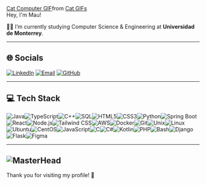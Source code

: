 <div class="tenor-gif-embed" data-postid="15481689" data-share-method="host" data-aspect-ratio="1.33333" data-width="100%"><a href="https://tenor.com/view/cat-computer-typing-busy-gif-15481689">Cat Computer GIF</a>from <a href="https://tenor.com/search/cat-gifs">Cat GIFs</a></div> <script type="text/javascript" async src="https://tenor.com/embed.js"></script>  Hey, I'm Mau!

🐱‍👤 I’m currently studying Computer Science & Engineering at **Universidad de Monterrey**.

---

## 🌐 Socials

[![LinkedIn](https://img.shields.io/badge/LinkedIn-0A66C2?style=for-the-badge&logo=linkedin&logoColor=white)](https://www.linkedin.com/in/mauricio-gonzalez-valero-41509a258/) 
[![Email](https://img.shields.io/badge/Email-D14836?style=for-the-badge&logo=gmail&logoColor=white)](mailto:maugzzv2404@gmail.com)
[![GitHub](https://img.shields.io/badge/GitHub-181717?style=for-the-badge&logo=github&logoColor=white)](https://github.com/maugonzalezv) 


---

## 💻 Tech Stack

<img src="https://img.shields.io/badge/java-007396?style=for-the-badge&logo=java&logoColor=white" alt="Java" /><img src="https://img.shields.io/badge/TypeScript-3178C6?style=for-the-badge&logo=typescript&logoColor=white" alt="TypeScript" /><img src="https://img.shields.io/badge/C%2B%2B-00599C?style=for-the-badge&logo=c%2B%2B&logoColor=white" alt="C++" /><img src="https://img.shields.io/badge/SQL-4479A1?style=for-the-badge&logo=mysql&logoColor=white" alt="SQL" /><img src="https://img.shields.io/badge/HTML5-E34F26?style=for-the-badge&logo=html5&logoColor=white" alt="HTML5" /><img src="https://img.shields.io/badge/CSS3-1572B6?style=for-the-badge&logo=css3&logoColor=white" alt="CSS3" /><img src="https://img.shields.io/badge/Python-3776AB?style=for-the-badge&logo=python&logoColor=white" alt="Python" /><img src="https://img.shields.io/badge/Spring_Boot-6DB33F?style=for-the-badge&logo=springboot&logoColor=white" alt="Spring Boot" /><img src="https://img.shields.io/badge/React-20232A?style=for-the-badge&logo=react&logoColor=61DAFB" alt="React" /><img src="https://img.shields.io/badge/Node.js-339933?style=for-the-badge&logo=nodedotjs&logoColor=white" alt="Node.js" /><img src="https://img.shields.io/badge/TailwindCSS-38B2AC?style=for-the-badge&logo=tailwindcss&logoColor=white" alt="Tailwind CSS" /><img src="https://img.shields.io/badge/AWS-232F3E?style=for-the-badge&logo=amazonaws&logoColor=white" alt="AWS" /><img src="https://img.shields.io/badge/Docker-2496ED?style=for-the-badge&logo=docker&logoColor=white" alt="Docker" /><img src="https://img.shields.io/badge/Git-F05032?style=for-the-badge&logo=git&logoColor=white" alt="Git" /><img src="https://img.shields.io/badge/Unix-000000?style=for-the-badge&logo=unix&logoColor=white" alt="Unix" /><img src="https://img.shields.io/badge/Linux-FCC624?style=for-the-badge&logo=linux&logoColor=black" alt="Linux" /><img src="https://img.shields.io/badge/Ubuntu-E95420?style=for-the-badge&logo=ubuntu&logoColor=white" alt="Ubuntu" /><img src="https://img.shields.io/badge/CentOS-262577?style=for-the-badge&logo=centos&logoColor=white" alt="CentOS" /><img src="https://img.shields.io/badge/JavaScript-F7DF1E?style=for-the-badge&logo=javascript&logoColor=black" alt="JavaScript" /><img src="https://img.shields.io/badge/C-00599C?style=for-the-badge&logo=c&logoColor=white" alt="C" /><img src="https://img.shields.io/badge/C%23-239120?style=for-the-badge&logo=c%23&logoColor=white" alt="C#" /><img src="https://img.shields.io/badge/Kotlin-0095D5?style=for-the-badge&logo=kotlin&logoColor=white" alt="Kotlin" /><img src="https://img.shields.io/badge/PHP-777BB4?style=for-the-badge&logo=php&logoColor=white" alt="PHP" /><img src="https://img.shields.io/badge/Bash-4EAA25?style=for-the-badge&logo=gnu-bash&logoColor=white" alt="Bash" /><img src="https://img.shields.io/badge/Django-092E20?style=for-the-badge&logo=django&logoColor=white" alt="Django" /><img src="https://img.shields.io/badge/Flask-000000?style=for-the-badge&logo=flask&logoColor=white" alt="Flask" /><img src="https://img.shields.io/badge/Figma-F24E1E?style=for-the-badge&logo=figma&logoColor=white" alt="Figma" />


---


![MasterHead](https://user-images.githubusercontent.com/113350806/236842414-18101a37-92f5-4de7-a46d-eeaca6e16cbd.gif)
---

Thank you for visiting my profile! 👋

